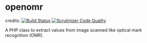 # openomr

credits:
[![Build Status](https://travis-ci.org/henricavalcante/openomr.svg?branch=master)](https://travis-ci.org/henricavalcante/openomr)
[![Scrutinizer Code Quality](https://scrutinizer-ci.com/g/henricavalcante/openomr/badges/quality-score.png?b=master)](https://scrutinizer-ci.com/g/henricavalcante/openomr/?branch=master)



A PHP class to extract values from image scanned like optical mark recognition (OMR).
